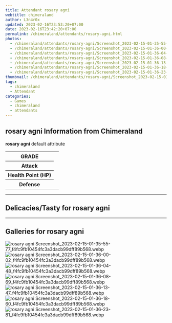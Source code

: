 ```yaml
---
title: Attendant rosary agni
webtitle: chimeraland
author: L3n4r0x
updated: 2023-02-16T23:53:20+07:00
date: 2023-02-16T23:42:20+07:00
permalink: /chimeraland/attendants/rosary-agni.html
photos:
  - /chimeraland/attendants/rosary-agni/Screenshot_2023-02-15-01-35-55-77_f4fc9fb10454fc3a3dacb99dff89b568.webp
  - /chimeraland/attendants/rosary-agni/Screenshot_2023-02-15-01-36-00-02_f4fc9fb10454fc3a3dacb99dff89b568.webp
  - /chimeraland/attendants/rosary-agni/Screenshot_2023-02-15-01-36-04-48_f4fc9fb10454fc3a3dacb99dff89b568.webp
  - /chimeraland/attendants/rosary-agni/Screenshot_2023-02-15-01-36-08-69_f4fc9fb10454fc3a3dacb99dff89b568.webp
  - /chimeraland/attendants/rosary-agni/Screenshot_2023-02-15-01-36-13-47_f4fc9fb10454fc3a3dacb99dff89b568.webp
  - /chimeraland/attendants/rosary-agni/Screenshot_2023-02-15-01-36-18-60_f4fc9fb10454fc3a3dacb99dff89b568.webp
  - /chimeraland/attendants/rosary-agni/Screenshot_2023-02-15-01-36-23-81_f4fc9fb10454fc3a3dacb99dff89b568.webp
thumbnail: /chimeraland/attendants/rosary-agni/Screenshot_2023-02-15-01-35-55-77_f4fc9fb10454fc3a3dacb99dff89b568.webp
tags:
  - chimeraland
  - Attendant
categories:
  - Games
  - chimeraland
  - attendants
---
```


<section id="bootstrap-wrapper"><link rel="stylesheet" href="https://rawcdn.githack.com/dimaslanjaka/Web-Manajemen/0c3b5aa1813bd4abcd2c11bf3e37928b15c28664/css/bootstrap-5-3-0-alpha3-wrapper.css"/><h2 id="attribute">rosary agni Information from Chimeraland</h2><p><b>rosary agni</b> default attribute <table><tr><th>GRADE</th><td></td></tr><tr><th>Attack</th><td></td></tr><tr><th>Health Point (HP)</th><td></td></tr><tr><th>Defense</th><td></td></tr></table></p><hr/><h2 id="delicacies">Delicacies/Tasty for rosary agni</h2><div class="text-white bg-dark"></div><hr/><div id="gallery"><h2>Galleries for rosary agni</h2><div class="row"><div class="col-lg-6 col-12"><img src="/chimeraland/attendants/rosary-agni/Screenshot_2023-02-15-01-35-55-77_f4fc9fb10454fc3a3dacb99dff89b568.webp" alt="rosary agni Screenshot_2023-02-15-01-35-55-77_f4fc9fb10454fc3a3dacb99dff89b568.webp"/></div><div class="col-lg-6 col-12"><img src="/chimeraland/attendants/rosary-agni/Screenshot_2023-02-15-01-36-00-02_f4fc9fb10454fc3a3dacb99dff89b568.webp" alt="rosary agni Screenshot_2023-02-15-01-36-00-02_f4fc9fb10454fc3a3dacb99dff89b568.webp"/></div><div class="col-lg-6 col-12"><img src="/chimeraland/attendants/rosary-agni/Screenshot_2023-02-15-01-36-04-48_f4fc9fb10454fc3a3dacb99dff89b568.webp" alt="rosary agni Screenshot_2023-02-15-01-36-04-48_f4fc9fb10454fc3a3dacb99dff89b568.webp"/></div><div class="col-lg-6 col-12"><img src="/chimeraland/attendants/rosary-agni/Screenshot_2023-02-15-01-36-08-69_f4fc9fb10454fc3a3dacb99dff89b568.webp" alt="rosary agni Screenshot_2023-02-15-01-36-08-69_f4fc9fb10454fc3a3dacb99dff89b568.webp"/></div><div class="col-lg-6 col-12"><img src="/chimeraland/attendants/rosary-agni/Screenshot_2023-02-15-01-36-13-47_f4fc9fb10454fc3a3dacb99dff89b568.webp" alt="rosary agni Screenshot_2023-02-15-01-36-13-47_f4fc9fb10454fc3a3dacb99dff89b568.webp"/></div><div class="col-lg-6 col-12"><img src="/chimeraland/attendants/rosary-agni/Screenshot_2023-02-15-01-36-18-60_f4fc9fb10454fc3a3dacb99dff89b568.webp" alt="rosary agni Screenshot_2023-02-15-01-36-18-60_f4fc9fb10454fc3a3dacb99dff89b568.webp"/></div><div class="col-lg-6 col-12"><img src="/chimeraland/attendants/rosary-agni/Screenshot_2023-02-15-01-36-23-81_f4fc9fb10454fc3a3dacb99dff89b568.webp" alt="rosary agni Screenshot_2023-02-15-01-36-23-81_f4fc9fb10454fc3a3dacb99dff89b568.webp"/></div></div></div></section>